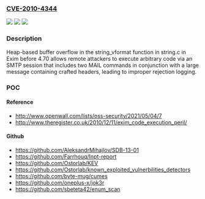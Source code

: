### [CVE-2010-4344](https://cve.mitre.org/cgi-bin/cvename.cgi?name=CVE-2010-4344)
![](https://img.shields.io/static/v1?label=Product&message=n%2Fa&color=blue)
![](https://img.shields.io/static/v1?label=Version&message=%3D%20n%2Fa%20&color=brighgreen)
![](https://img.shields.io/static/v1?label=Vulnerability&message=n%2Fa&color=brighgreen)

### Description

Heap-based buffer overflow in the string_vformat function in string.c in Exim before 4.70 allows remote attackers to execute arbitrary code via an SMTP session that includes two MAIL commands in conjunction with a large message containing crafted headers, leading to improper rejection logging.

### POC

#### Reference
- http://www.openwall.com/lists/oss-security/2021/05/04/7
- http://www.theregister.co.uk/2010/12/11/exim_code_execution_peril/

#### Github
- https://github.com/AleksandrMihajlov/SDB-13-01
- https://github.com/Farrhouq/Inpt-report
- https://github.com/Ostorlab/KEV
- https://github.com/Ostorlab/known_exploited_vulnerbilities_detectors
- https://github.com/byte-mug/cumes
- https://github.com/oneplus-x/jok3r
- https://github.com/sbeteta42/enum_scan

